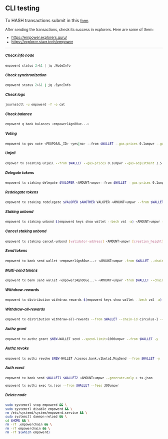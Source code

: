 ##  CLI testing

Tx HASH transactions submit in this <small>[form](https://docs.google.com/forms/d/e/1FAIpQLScmjUZ_VfJ0AgwdI6hl7gp1Ce8UPGe8t28YoMjgN-6FpISvTw/viewform?usp=send_form).

After sending the transactions, check its success in explorers. Here are some of them:
* https://empower.explorers.guru/
* https://explorer.stavr.tech/empower
***
##### Check info node
```python
empowerd status 2>&1 | jq .NodeInfo
```
##### Check synchronization
```bash
empowerd status 2>&1 | jq .SyncInfo
```
##### Check logs
```bash
journalctl -u empowerd -f -o cat
```
##### Check balance
```bash
empowerd q bank balances <empower14gn80ue...>
```
##### Voting
```bash
empowerd tx gov vote <PROPOSAL_ID> <yes|no> --from $WALLET --gas-prices 0.1umpwr --gas-adjustment 1.5 --gas auto -y
```
##### Unjail
```bash
empower tx slashing unjail --from $WALLET --gas-prices 0.1umpwr --gas-adjustment 1.5 --gas auto -y
```
##### Delegate tokens
```bash
empowerd tx staking delegate $VALOPER <AMOUNT>umpwr--from $WALLET --gas-prices 0.1umpwr --gas-adjustment 1.5 --gas auto -y
```
##### Redelegate tokens
```bash
empowerd tx staking redelegate $VALOPER $ANOTHER VALOPER <AMOUNT>umpwr --from $WALLET --chain-id circulus-1 --gas-prices 0.1umpwr --gas-adjustment 1.5 --gas auto -y 
```
##### Staking unbond
```bash
empowerd tx staking unbond $(empowerd keys show wallet --bech val -a) <AMOUNT>umpwr --from $WALLET --chain-id circulus-1 --gas-prices 0.1umpwr --gas-adjustment 1.5 --gas auto -y
```
##### Cancel staking unbond
```bash
empowerd tx staking cancel-unbond [validator-address] <AMOUNT>umpwr [creation_height] --from $WALLET -y
```
##### Send tokens
```bash
empowerd tx bank send wallet <empower14gn80ue...> <AMOUNT>umpwr -from $WALLET --chain-id circulus-1 --gas-prices 0.1umpwr --gas-adjustment 1.5 --gas auto -y
```
##### Multi-send tokens
```bash
empowerd tx bank send wallet <empower14gn80ue...> <AMOUNT>umpwr -from $WALLET --chain-id circulus-1 --gas-prices 0.1umpwr --gas-adjustment 1.5 --gas auto -y
```
##### Withdraw-rewards
```bash
empowerd tx distribution withdraw-rewards $(empowerd keys show wallet --bech val -a) --commission --from $WALLET --chain-id circulus-1 --gas-prices 0.1umpwr --gas-adjustment 1.5 --gas auto -y
```
##### Withdraw-all-rewards
```bash
empowerd tx distribution withdraw-all-rewards --from $WALLET --chain-id circulus-1 --gas-prices 0.1umpwr --gas-adjustment 1.5 --gas auto -y
```
##### Authz grant
```bash
empowerd tx authz grant $NEW-WALLET send --spend-limit=1000umpwr --from $WALLET -y
```
##### Authz revoke
```bash
empowerd tx authz revoke $NEW-WALLET /cosmos.bank.v1beta1.MsgSend --from $WALLET -y
```
##### Auth exect
```bash
empowerd tx bank send $WALLET1 $WALLET2 <AMOUNT>umpwr --generate-only > tx.json
```
```bash
empowerd tx authz exec tx.json --from $WALLET --fees 300umpwr
```
##### Delete node
```bash
sudo systemctl stop empowerd && \
sudo systemctl disable empowerd && \
rm /etc/systemd/system/empowerd.service && \
sudo systemctl daemon-reload && \
cd $HOME && \
rm -rf .empowerchain && \
rm -rf empowerchain && \
rm -rf $(which empowerd)
```
